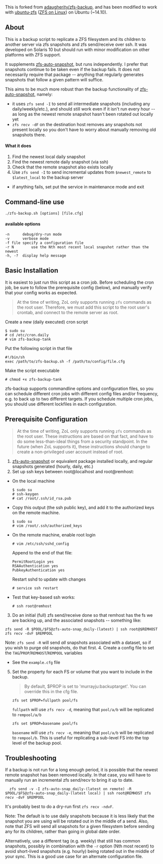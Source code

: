 This is forked from [adaugherity/zfs-backup](https://github.com/adaugherity/zfs-backup), and has been modified to work with [ubuntu-zfs](https://launchpad.net/~zfs-native/+archive/ubuntu/stable) ([ZFS on Linux](http://zfsonlinux.org/)) on Ubuntu (~14.10).

## About

This is a backup script to replicate a ZFS filesystem and its children to
another server via zfs snapshots and zfs send/receive over ssh.  It was
developed on Solaris 10 but should run with minor modification on other
platforms with ZFS support.

It supplements [zfs-auto-snapshot](https://github.com/zfsonlinux/zfs-auto-snapshot), but runs independently.  I prefer that snapshots continue to be taken even if the backup fails.  It does not necessarily require that package -- anything that regularly generates snapshots that follow a given pattern will suffice.

This aims to be much more robust than the backup functionality of [zfs-auto-snapshot](https://github.com/zfsonlinux/zfs-auto-snapshot), namely:
* it uses `zfs send -I` to send all intermediate snapshots (including any daily/weekly/etc.), and should still work even if it isn't run every hour -- as long as the newest remote snapshot hasn't been rotated out locally yet
* `zfs recv -dF` on the destination host removes any snapshots not present locally so you don't have to worry about manually removing old snapshots there.

#### What it does
1. Find the newest local daily snapshot
2. Find the newest remote daily snapshot (via ssh)
3. Check that the remote snapshot also exists locally
4. Use `zfs send -I` to send incremental updates from `$newest_remote` to `$latest_local` to the backup server
  * if anything fails, set put the service in maintenance mode and exit

## Command-line use
```
./zfs-backup.sh [options] [file.cfg]
```
#### available options
```
-n		debug/dry-run mode
-v		verbose mode
-f file	specify a configuration file
-r N		use the Nth most recent local snapshot rather than the newest
-h, -?	display help message
```

## Basic Installation
It is easiest to just run this script as a cron job. Before scheduling the cron job, be sure to follow the prerequisite config (below), and manually verify that your config works as expected.

> At the time of writing, ZoL only supports running `zfs` commands as the root user. Therefore, we must add this script to the root user's crontab, and connect to the remote server as root.

Create a new (daily executed) cron script
```
$ sudo su
# cd /etc/cron.daily
# vim zfs-backup-tank
```

Put the following script in that file
```
#!/bin/sh
exec /path/to/zfs-backup.sh -f /path/to/config/file.cfg
```

Make the script executable
```
# chmod +x zfs-backup-tank
```

zfs-backup supports commandline options and configuration files, so you can schedule different cron jobs with different config files and/or frequency, e.g. to back up to two different targets. If you schedule multiple cron
jobs, you should use different lockfiles in each configuration.

## Prerequisite Configuration

> At the time of writing, ZoL only supports running `zfs` commands as the root user. These instructions are based on that fact, and have to do some less-than-ideal things from a security standpoint. In the future (when ZoL supports it), these instructions should change to create a non-privileged user account instead of root.

1. [zfs-auto-snapshot](https://github.com/zfsonlinux/zfs-auto-snapshot) or equivalent package installed locally, and regular snapshots generated (hourly, daily, etc.)
2. Set up ssh keys between root@localhost and root@remhost:
  * On the local machine

    ```
    $ sudo su
    # ssh-keygen
    # cat /root/.ssh/id_rsa.pub
    ```
  * Copy this output (the ssh public key), and add it to the authorized keys on the remote machine.
  
    ```
    $ sudo su
    # vim /root/.ssh/authorized_keys
    ```
  * On the remote machine, enable root login
    
    ```
    # vim /etc/ssh/sshd_config
    ```
    
    Append to the end of that file:
    ```
    PermitRootLogin yes
    RSAAuthentication yes
    PubkeyAuthentication yes
    ```
    
    Restart sshd to update with changes
    ```
    # service ssh restart
    ```
  * Test that key-based ssh works:
  
    ```
    # ssh root@remhost
    ```
3. Do an initial (full) zfs send/receive done so that remhost has the fs we are backing up, and the associated snapshots -- something like:

  ```
  zfs send -R $POOL/$FS@zfs-auto-snap_daily-(latest) | ssh root@$REMHOST zfs recv -dvF $REMPOOL
  ```
  Note: `zfs send -R` will send *all* snapshots associated with a dataset, so if you wish to purge old snapshots, do that first.
4. Create a config file to set the `TAG`/`PROP`/`REMHOST`/`REMPOOL` variables
  * See the `example.cfg` file
5. Set the property for each FS or volume that you want to include in the backup.

    > By default, $PROP is set to 'murrayju:backuptarget'. You can override this in the cfg file.
    
    ```
    zfs set $PROP=fullpath pool/fs
    ```
    `fullpath` will use `zfs recv -d`, meaning that `pool/a/b` will be replicated to `rempool/a/b`
    
    ```
    zfs set $PROP=basename pool/fs
    ```
    `basename` will use `zfs recv -e`, meaning that `pool/a/b` will be replicated to `rempool/b`. This is useful for replicating a sub-level FS into the top level of the backup pool.

## Troubleshooting

If a backup is not run for a long enough period, it is possible that the newest remote snapshot has been removed locally. In that case, you will have to manually run an incremental zfs send/recv to bring it up to date.
```
  zfs send -v -I zfs-auto-snap_daily-(latest on remote) -R $POOL/$FS@zfs-auto-snap_daily-(latest local) | ssh root@REMHOST zfs recv -dvF $REMPOOL
```
It's probably best to do a dry-run first `zfs recv -ndvF`.

Note: The default is to use daily snapshots because it is less likely that the snapshot you are using will be rotated out in the middle of a send. Also, note that ZFS will send all snapshots for a given filesystem before sending any for its children, rather than going in global date order.

Alternatively, use a different tag (e.g. weekly) that still has common snapshots, possibly in combination with the `-r` option (Nth most recent) to avoid short-lived snapshots (e.g. hourly) being rotated out in the middle of your sync. This is a good use case for an alternate configuration file.
